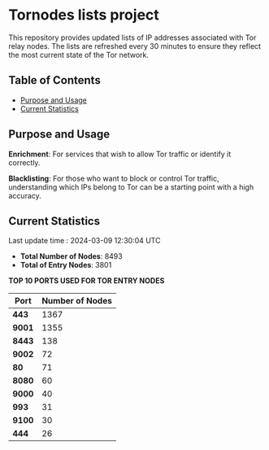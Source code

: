 # Tornodes lists project

This repository provides updated lists of IP addresses associated with Tor relay nodes. The lists are refreshed every 30 minutes to ensure they reflect the most current state of the Tor network.

## Table of Contents

- [Purpose and Usage](#purpose-and-usage)
- [Current Statistics](#current-statistics)


## Purpose and Usage

**Enrichment**: For services that wish to allow Tor traffic or identify it correctly.

**Blacklisting**: For those who want to block or control Tor traffic, understanding which IPs belong to Tor can be a starting point with a high accuracy.

## Current Statistics

Last update time : 2024-03-09 12:30:04 UTC

- **Total Number of Nodes**: 8493
- **Total of Entry Nodes**: 3801

**TOP 10 PORTS USED FOR TOR ENTRY NODES**

| **Port** | **Number of Nodes** |
|------|-----------------|
| **443**   | 1367  |
| **9001**   | 1355  |
| **8443**   | 138  |
| **9002**   | 72  |
| **80**   | 71  |
| **8080**   | 60  |
| **9000**   | 40  |
| **993**   | 31  |
| **9100**   | 30  |
| **444**   | 26  |

